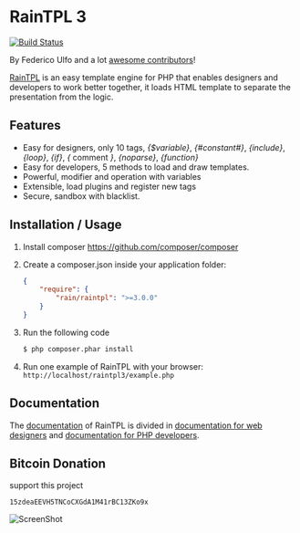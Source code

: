 RainTPL 3
=========
[![Build Status](https://travis-ci.org/aspyatkin/raintpl3.svg)](https://travis-ci.org/aspyatkin/raintpl3)

By Federico Ulfo and a lot [awesome contributors](https://github.com/rainphp/raintpl3/network)!

[RainTPL](http://raintpl.com) is an easy template engine for PHP that enables designers and developers to work better together, it loads HTML template to separate the presentation from the logic.

Features
--------
* Easy for designers, only 10 tags, *{$variable}*, *{#constant#}*, *{include}*, *{loop}*, *{if}*, *{* comment *}*, *{noparse}*, *{function}*
* Easy for developers, 5 methods to load and draw templates.
* Powerful, modifier and operation with variables
* Extensible, load plugins and register new tags
* Secure, sandbox with blacklist.


Installation / Usage
--------------------

1. Install composer https://github.com/composer/composer
2. Create a composer.json inside your application folder:

    ``` json
    {
        "require": {
            "rain/raintpl": ">=3.0.0"
        }
    }
    ```
3. Run the following code

    ``` sh
    $ php composer.phar install
    ```

4. Run one example of RainTPL with your browser: ```http://localhost/raintpl3/example.php```

Documentation
-------------
The [documentation](https://github.com/rainphp/raintpl3/wiki/Documentation) of RainTPL is divided in [documentation for web designers](https://github.com/rainphp/raintpl3/wiki/Documentation-for-web-designers) and [documentation for PHP developers](https://github.com/rainphp/raintpl3/wiki/Documentation-for-PHP-developers).


Bitcoin Donation
----------------
support this project
``` 
15zdeaEEVH5TNCoCXGdA1M41rBC13ZKo9x
```

![ScreenShot](http://raintpl.com/bitcoin.png)
